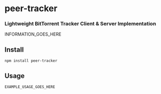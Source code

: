 
# peer-tracker

### Lightweight BitTorrent Tracker Client & Server Implementation

INFORMATION_GOES_HERE

## Install

```
npm install peer-tracker
```

## Usage
```
EXAMPLE_USAGE_GOES_HERE

```

